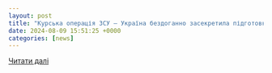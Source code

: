 ```yaml
---
layout: post
title: "Курська операція ЗСУ — Україна бездоганно засекретила підготовку"
date: 2024-08-09 15:51:25 +0000
categories: [news]
---
```


[Читати далі](https://tsn.ua/ato/informaciyna-bezpeka-ukrayini-neymovirna-proriv-zsu-u-kurskiy-oblasti-shokuvav-vsih-2637483.html)
